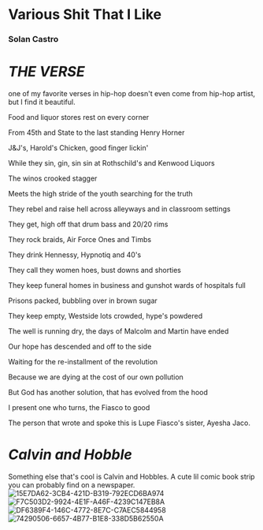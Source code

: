 # Various Shit That I Like
### Solan Castro

# *THE VERSE*
one of my favorite verses in hip-hop doesn't even come from hip-hop artist, but I find it beautiful. 

Food and liquor stores rest on every corner

From 45th and State to the last standing Henry Horner

J&J's, Harold's Chicken, good finger lickin'

While they sin, gin, sin sin at Rothschild's and Kenwood Liquors

The winos crooked stagger

Meets the high stride of the youth searching for the truth

They rebel and raise hell across alleyways and in classroom settings

They get, high off that drum bass and 20/20 rims

They rock braids, Air Force Ones and Timbs

They drink Hennessy, Hypnotiq and 40's

They call they women hoes, bust downs and shorties

They keep funeral homes in business and gunshot wards of hospitals full

Prisons packed, bubbling over in brown sugar

They keep empty, Westside lots crowded, hype's powdered

The well is running dry, the days of Malcolm and Martin have ended

Our hope has descended and off to the side

Waiting for the re-installment of the revolution

Because we are dying at the cost of our own pollution

But God has another solution, that has evolved from the hood

I present one who turns, the Fiasco to good

The person that wrote and spoke this is Lupe Fiasco's sister, Ayesha Jaco. 


# *Calvin and Hobble*
Something else that's cool is Calvin and Hobbles. A cute lil comic book strip you can probably find on a newspaper. 
![15E7DA62-3CB4-421D-B319-792ECD6BA974](https://user-images.githubusercontent.com/110420879/182445683-2676f7cd-7321-4f27-ba33-5ec28e43ff3e.jpeg)
![F7C503D2-9924-4E1F-A46F-4239C147EB8A](https://user-images.githubusercontent.com/110420879/182445720-0bbfefcc-bec6-4d4d-b71a-12bf0a12052d.jpeg)
![DF6389F4-146C-4772-8E7C-C7AEC5844958](https://user-images.githubusercontent.com/110420879/182446050-df70b0fd-5c22-4750-8f06-9d8d8741a5ce.jpeg)
![74290506-6657-4B77-B1E8-338D5B62550A](https://user-images.githubusercontent.com/110420879/182445785-7a0a89e9-1525-446c-a047-06d077b8ef21.jpeg)
